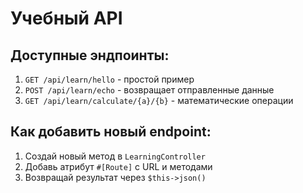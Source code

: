 # Учебный API

## Доступные эндпоинты:

1. `GET /api/learn/hello` - простой пример
2. `POST /api/learn/echo` - возвращает отправленные данные
3. `GET /api/learn/calculate/{a}/{b}` - математические операции

## Как добавить новый endpoint:

1. Создай новый метод в `LearningController`
2. Добавь атрибут `#[Route]` с URL и методами
3. Возвращай результат через `$this->json()`
